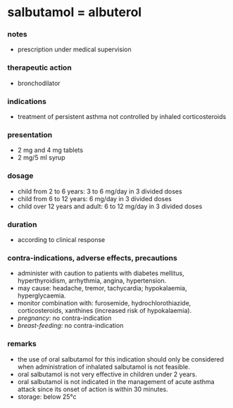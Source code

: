 # salbutamol = albuterol

### notes
+ prescription under medical supervision

### therapeutic action
+ bronchodilator

### indications
+ treatment of persistent asthma not controlled by inhaled corticosteroids

### presentation
+ 2 mg and 4 mg tablets
+ 2 mg/5 ml syrup

### dosage
+ child from 2 to 6 years: 3 to 6 mg/day in 3 divided doses
+ child from 6 to 12 years: 6 mg/day in 3 divided doses
+ child over 12 years and adult: 6 to 12 mg/day in 3 divided doses

### duration
+ according to clinical response

### contra-indications, adverse effects, precautions
+ administer with caution to patients with diabetes mellitus, hyperthyroidism, arrhythmia, angina, hypertension.
+ may cause: headache, tremor, tachycardia; hypokalaemia, hyperglycaemia.
+ monitor combination with: furosemide, hydrochlorothiazide, corticosteroids, xanthines (increased risk of hypokalaemia).
+ *pregnancy*: no contra-indication
+ *breast-feeding*: no contra-indication

### remarks
+ the use of oral salbutamol for this indication should only be considered when administration of inhalated salbutamol is not feasible.
+ oral salbutamol is not very effective in children under 2 years.
+ oral salbutamol is not indicated in the management of acute asthma attack since its onset of action is within 30 minutes.
+ storage: below 25°c